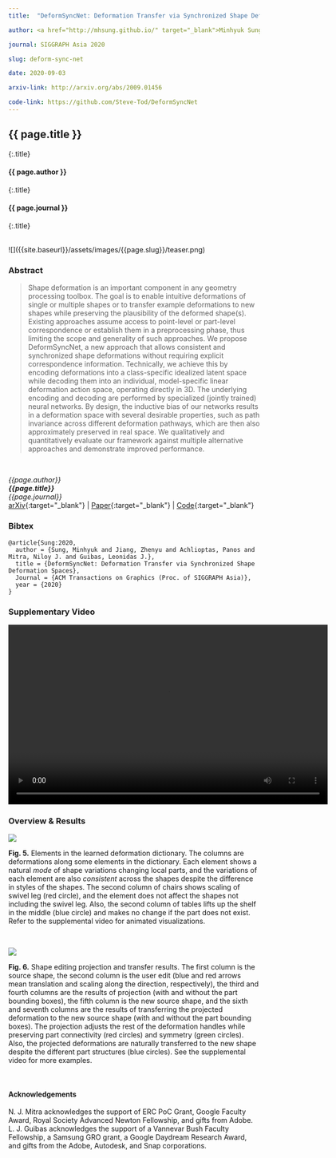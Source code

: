 ```yaml
---
title:  "DeformSyncNet: Deformation Transfer via Synchronized Shape Deformation Spaces"

author: <a href="http://mhsung.github.io/" target="_blank">Minhyuk Sung</a>&#42;, <a href="http://jiangzhenyu.xyz/" target="_blank">Zhenyu Jiang</a>&#42;, <a href="http://ai.stanford.edu/~optas/" target="_blank">Panos Achlioptas</a>, <a href="http://www0.cs.ucl.ac.uk/staff/n.mitra/" target="_blank">Niloy J. Mitra</a>, and <a href="https://geometry.stanford.edu/member/guibas/" target="_blank:">Leonidas J. Guibas</a> <br>(&#42; equal contribution)

journal: SIGGRAPH Asia 2020

slug: deform-sync-net

date: 2020-09-03

arxiv-link: http://arxiv.org/abs/2009.01456

code-link: https://github.com/Steve-Tod/DeformSyncNet
---
```



## {{ page.title }}
{:.title}
#### {{ page.author }}
{:.title}
#### {{ page.journal }}
{:.title}

<br />
![]({{site.baseurl}}/assets/images/{{page.slug}}/teaser.png)

### Abstract
>Shape deformation is an important component in any geometry processing toolbox. The goal is to enable intuitive deformations of single or multiple shapes or to transfer example deformations to new shapes while preserving the plausibility of the deformed shape(s). Existing approaches assume access to point-level or part-level correspondence or establish them in a preprocessing phase, thus limiting the scope and generality of such approaches. We propose DeformSyncNet, a new approach that allows consistent and synchronized shape deformations without requiring explicit correspondence information. Technically, we achieve this by encoding deformations into a class-specific idealized latent space while decoding them into an individual, model-specific linear deformation action space, operating directly in 3D. The underlying encoding and decoding are performed by specialized (jointly trained) neural networks. By design, the inductive bias of our networks results in a deformation space with several desirable properties, such as path invariance across different deformation pathways, which are then also approximately preserved in real space. We qualitatively and quantitatively evaluate our framework against multiple alternative approaches and demonstrate improved performance.
<br />

*{{page.author}}<br>
**{{page.title}}**<br>
{{page.journal}}*<br>
[arXiv]({{page.arxiv-link}}){:target="_blank"}  | 
[Paper]({{site.baseurl}}/assets/files/{{page.slug}}.pdf){:target="_blank"}  | 
[Code]({{page.code-link}}){:target="_blank"}

### Bibtex
```
@article{Sung:2020,
  author = {Sung, Minhyuk and Jiang, Zhenyu and Achlioptas, Panos and Mitra, Niloy J. and Guibas, Leonidas J.},
  title = {DeformSyncNet: Deformation Transfer via Synchronized Shape Deformation Spaces},
  Journal = {ACM Transactions on Graphics (Proc. of SIGGRAPH Asia)}, 
  year = {2020}
}
```

### Supplementary Video
<p align="center">
  <video width="640" height="360" controls preload>
    <source src="{{site.baseurl}}/assets/videos/{{page.slug}}/{{page.slug}}.webm"></source> 
  </video>
</p>

### Overview & Results

![]({{site.baseurl}}/assets/images/{{page.slug}}/figure_5.png)
<p class="caption">
<b>Fig. 5.</b> Elements in the learned deformation dictionary. The columns are deformations along some elements in the dictionary. Each element shows a natural <i>mode</i> of shape variations changing local parts, and the variations of each element are also <i>consistent</i> across the shapes despite the difference in styles of the shapes. The second column of chairs shows scaling of swivel leg (red circle), and the element does not affect the shapes not including the swivel leg. Also, the second column of tables lifts up the shelf in the middle (blue circle) and makes no change if the part does not exist. Refer to the supplemental video for animated visualizations.
</p><br>

![]({{site.baseurl}}/assets/images/{{page.slug}}/figure_6.png)
<p class="caption">
<b>Fig. 6.</b> Shape editing projection and transfer results. The first column is the source shape, the second column is the user edit (blue and red arrows mean translation and scaling along the direction, respectively), the third and fourth columns are the results of projection (with and without the part bounding boxes), the fifth column is the new source shape, and the sixth and seventh columns are the results of transferring the projected deformation to the new source shape (with and without the part bounding boxes). The projection adjusts the rest of the deformation handles while preserving part connectivity (red circles) and symmetry (green circles). Also, the projected deformations are naturally transferred to the new shape despite the different part structures  (blue circles). See the supplemental video for more examples.
</p><br>

#### Acknowledgements
N. J. Mitra acknowledges the support of ERC PoC Grant, Google Faculty Award, Royal Society Advanced Newton Fellowship, and gifts from Adobe. L. J. Guibas acknowledges the support of a Vannevar Bush Faculty Fellowship, a Samsung GRO grant, a Google Daydream Research Award, and gifts from the Adobe, Autodesk, and Snap corporations.

<br />
